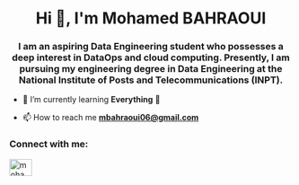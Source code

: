 <h1 align="center">Hi 👋, I'm Mohamed BAHRAOUI</h1>
<h3 align="center">I am an aspiring Data Engineering student who possesses a deep interest in DataOps and cloud computing. Presently, I am pursuing my engineering degree in Data Engineering at the National Institute of Posts and Telecommunications (INPT).</h3>

- 🌱 I’m currently learning **Everything** 🤣

- 📫 How to reach me **mbahraoui06@gmail.com**

<h3 align="left">Connect with me:</h3>
<p align="left">
<a href="https://www.linkedin.com/in/mohamed-bahraoui/" target="blank"><img align="center" src="https://raw.githubusercontent.com/rahuldkjain/github-profile-readme-generator/master/src/images/icons/Social/linked-in-alt.svg" alt="mohamed bahraoui" height="30" width="40" /></a>
</p>

